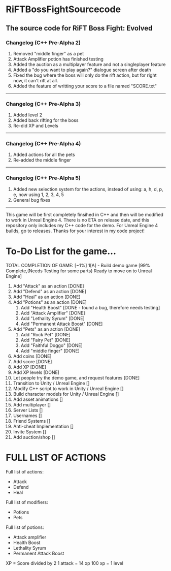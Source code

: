 # RiFTBossFightSourcecode
The source code for RiFT Boss Fight: Evolved
------------------------------------------
### Changelog (C++ Pre-Alpha 2)
1. Removed "middle finger" as a pet
2. Attack Amplifier potion has finished testing
3. Added the auction as a multiplayer feature and not a singleplayer feature
4. Added a "do you want to play again?" dialogue screen after death
5. Fixed the bug where the boss will only do the rift action, but for right now, it can't rift at all.
6. Added the feature of writting your score to a file named "SCORE.txt"
------------------------------------------
### Changelog (C++ Pre-Alpha 3)
1. Added level 2
2. Added back rifting for the boss
3. Re-did XP and Levels
------------------------------------------
### Changelog (C++ Pre-Alpha 4)
1. Added actions for all the pets
2. Re-added the middle finger
------------------------------------------
### Changelog (C++ Pre-Alpha 5)
1. Added new selection system for the actions, instead of using: a, h, d, p, e, now using 1, 2, 3, 4, 5
2. General bug fixes
------------------------------------------
This game will be first completely finsihed in C++ and then will be modified to work in Unreal Engine 4.
There is no ETA on release date, and this repository only includes my C++ code for the demo. For Unreal Engine 4 builds, go to releases.
Thanks for your interest in my code project!

# To-Do List for the game...

TOTAL COMPLETION OF GAME: [~1%]
1[A] - Build demo game [99% Complete,(Needs Testing for some parts) Ready to move on to Unreal Engine]
   1. Add "Attack" as an action [DONE]
   2. Add "Defend" as an action [DONE]
   3. Add "Heal" as an action [DONE]
   4. Add "Potions" as an action [DONE]
      1. Add "Health Boost" [DONE - found a bug, therefore needs testing]
      2. Add "Attack Amplifier" [DONE]
      3. Add "Lethality Syrum" [DONE]
      4. Add "Permanent Attack Boost" [DONE]
   5. Add "Pets" as an action [DONE]
      1. Add "Rock Pet" [DONE]
      2. Add "Fairy Pet" [DONE]
      3. Add "Faithful Doggo" [DONE]
      4. Add "middle finger" [DONE]
   6. Add coins [DONE]
   7. Add score [DONE]
   8. Add XP [DONE]
   9. Add XP levels [DONE]
7. Let people try the demo game, and request features [DONE]
8. Transition to Unity / Unreal Engine []
9. Modify C++ script to work in Unity / Unreal Engine []
10. Build character models for Unity / Unreal Engine []
11. Add asset animations []
12. Add multiplayer []
  1. Server Lists []
  2. Usernames []
  3. Friend Systems []
  4. Anti-cheat Implementation []
  5. Invite System []
  6. Add auction/shop []

# FULL LIST OF ACTIONS

Full list of actions:
- Attack
- Defend
- Heal

Full list of modifiers:
- Potions
- Pets

Full list of potions:
- Attack amplifier
- Health Boost
- Lethality Syrum
- Permanent Attack Boost

XP = Score divided by 2
1 attack = 14 xp
100 xp = 1 level
